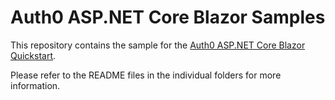 # Auth0 ASP.NET Core Blazor Samples

This repository contains the sample for the [Auth0 ASP.NET Core Blazor Quickstart](https://auth0.com/docs/quickstart/webapp/aspnet-core-blazor).

Please refer to the README files in the individual folders for more information.